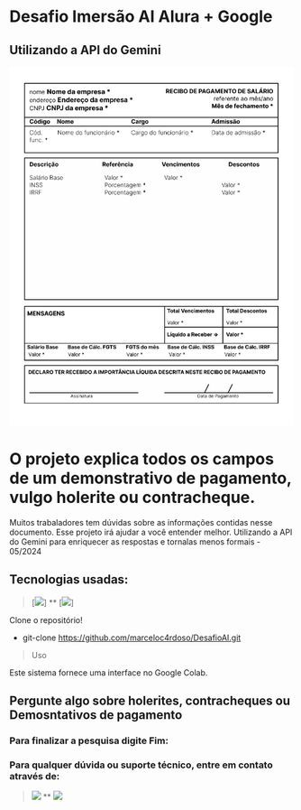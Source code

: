# Desafio Imersão AI  Alura + Google
## Utilizando a API do Gemini

![banner](https://github.com/marceloc4rdoso/DesafioAI/blob/main/holerite.png)
# O projeto explica todos os campos de um demonstrativo de pagamento, vulgo holerite ou contracheque. 
Muitos trabaladores tem dúvidas sobre as informações contidas nesse documento. Esse projeto irá ajudar a você entender melhor.
Utilizando a API do Gemini para enriquecer as respostas e tornalas menos formais - 05/2024
## Tecnologias usadas:
> [<img src="https://cdn.jsdelivr.net/gh/devicons/devicon@latest/icons/googlecloud/googlecloud-original-wordmark.svg" width="40" heidth="40"/>] ** [<img src="https://cdn.jsdelivr.net/gh/devicons/devicon@latest/icons/jupyter/jupyter-original-wordmark.svg" width="40" heidth="40"/>]

Clone o repositório!

- git-clone https://github.com/marceloc4rdoso/DesafioAI.git

> Uso

Este sistema fornece uma interface no Google Colab.

## Pergunte algo sobre holerites, contracheques ou Demosntativos de pagamento
### Para finalizar a pesquisa digite Fim:

### Para qualquer dúvida ou suporte técnico, entre em contato através de:

> [<img src="https://cdn.jsdelivr.net/gh/devicons/devicon@latest/icons/github/github-original-wordmark.svg" width="30" heidth="30"/>](#) ** [<img src="https://cdn.jsdelivr.net/gh/devicons/devicon@latest/icons/linkedin/linkedin-original.svg" width="30" heidth="30"/>](https://br.linkedin.com/in/marcelo-cardoso-de-oliveira)
                

